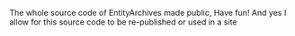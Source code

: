 The whole source code of EntityArchives made public, Have fun!
And yes I allow for this source code to be re-published or used in a site
